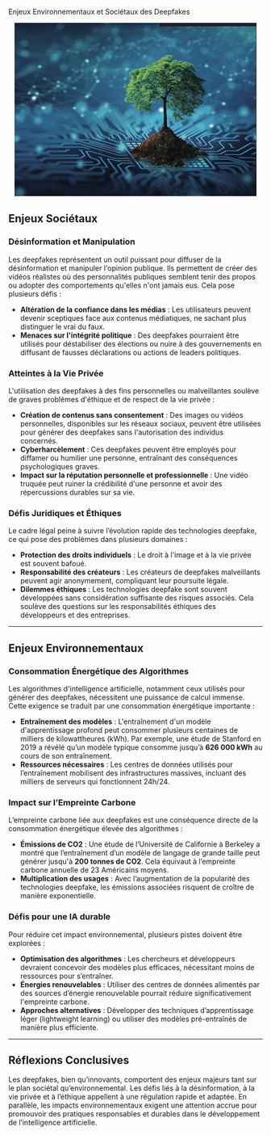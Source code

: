 Enjeux Environnementaux et Sociétaux des Deepfakes

<div align="center">
  <img src="../components/image.png" alt="Illustration de Deepfake" title="Illustration de Deepfake">
</div>

## Enjeux Sociétaux
### Désinformation et Manipulation
Les deepfakes représentent un outil puissant pour diffuser de la désinformation et manipuler l'opinion publique. Ils permettent de créer des vidéos réalistes où des personnalités publiques semblent tenir des propos ou adopter des comportements qu'elles n'ont jamais eus. Cela pose plusieurs défis :
- **Altération de la confiance dans les médias** : Les utilisateurs peuvent devenir sceptiques face aux contenus médiatiques, ne sachant plus distinguer le vrai du faux.
- **Menaces sur l'intégrité politique** : Des deepfakes pourraient être utilisés pour déstabiliser des élections ou nuire à des gouvernements en diffusant de fausses déclarations ou actions de leaders politiques.

### Atteintes à la Vie Privée
L'utilisation des deepfakes à des fins personnelles ou malveillantes soulève de graves problèmes d'éthique et de respect de la vie privée :
- **Création de contenus sans consentement** : Des images ou vidéos personnelles, disponibles sur les réseaux sociaux, peuvent être utilisées pour générer des deepfakes sans l'autorisation des individus concernés.
- **Cyberharcèlement** : Ces deepfakes peuvent être employés pour diffamer ou humilier une personne, entraînant des conséquences psychologiques graves.
- **Impact sur la réputation personnelle et professionnelle** : Une vidéo truquée peut ruiner la crédibilité d'une personne et avoir des répercussions durables sur sa vie.

### Défis Juridiques et Éthiques
Le cadre légal peine à suivre l’évolution rapide des technologies deepfake, ce qui pose des problèmes dans plusieurs domaines :
- **Protection des droits individuels** : Le droit à l'image et à la vie privée est souvent bafoué.
- **Responsabilité des créateurs** : Les créateurs de deepfakes malveillants peuvent agir anonymement, compliquant leur poursuite légale.
- **Dilemmes éthiques** : Les technologies deepfake sont souvent développées sans considération suffisante des risques associés. Cela soulève des questions sur les responsabilités éthiques des développeurs et des entreprises.

---

## Enjeux Environnementaux

### Consommation Énergétique des Algorithmes
Les algorithmes d'intelligence artificielle, notamment ceux utilisés pour générer des deepfakes, nécessitent une puissance de calcul immense. Cette exigence se traduit par une consommation énergétique importante :
- **Entraînement des modèles** : L'entraînement d'un modèle d'apprentissage profond peut consommer plusieurs centaines de milliers de kilowattheures (kWh). Par exemple, une étude de Stanford en 2019 a révélé qu’un modèle typique consomme jusqu’à **626 000 kWh** au cours de son entraînement.
- **Ressources nécessaires** : Les centres de données utilisés pour l’entraînement mobilisent des infrastructures massives, incluant des milliers de serveurs qui fonctionnent 24h/24.

### Impact sur l’Empreinte Carbone
L’empreinte carbone liée aux deepfakes est une conséquence directe de la consommation énergétique élevée des algorithmes :
- **Émissions de CO2** : Une étude de l’Université de Californie à Berkeley a montré que l’entraînement d’un modèle de langage de grande taille peut générer jusqu'à **200 tonnes de CO2**. Cela équivaut à l’empreinte carbone annuelle de 23 Américains moyens.
- **Multiplication des usages** : Avec l’augmentation de la popularité des technologies deepfake, les émissions associées risquent de croître de manière exponentielle.

### Défis pour une IA durable
Pour réduire cet impact environnemental, plusieurs pistes doivent être explorées :
- **Optimisation des algorithmes** : Les chercheurs et développeurs devraient concevoir des modèles plus efficaces, nécessitant moins de ressources pour s’entraîner.
- **Énergies renouvelables** : Utiliser des centres de données alimentés par des sources d’énergie renouvelable pourrait réduire significativement l'empreinte carbone.
- **Approches alternatives** : Développer des techniques d’apprentissage léger (lightweight learning) ou utiliser des modèles pré-entraînés de manière plus efficiente.

---

## Réflexions Conclusives
Les deepfakes, bien qu’innovants, comportent des enjeux majeurs tant sur le plan sociétal qu’environnemental. Les défis liés à la désinformation, à la vie privée et à l’éthique appellent à une régulation rapide et adaptée. En parallèle, les impacts environnementaux exigent une attention accrue pour promouvoir des pratiques responsables et durables dans le développement de l’intelligence artificielle.
